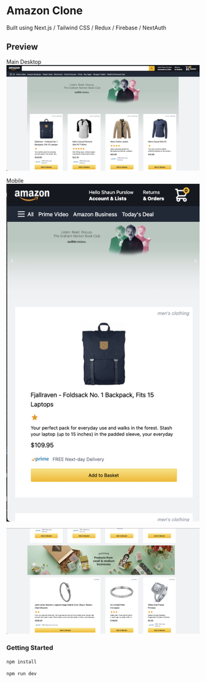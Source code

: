 # Amazon Clone 

Built using Next.js / Tailwind CSS / Redux / Firebase / NextAuth


## Preview 

Main Desktop
![](src/img/pic1.png)

Mobile
![](src/img/pic2.png)


![](src/img/pic3.png)





### Getting Started 

```npm install```

```npm run dev```